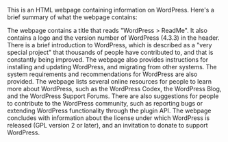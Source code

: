 This is an HTML webpage containing information on WordPress. Here's a brief summary of what the webpage contains:

The webpage contains a title that reads "WordPress > ReadMe".
It also contains a logo and the version number of WordPress (4.3.3) in the header.
There is a brief introduction to WordPress, which is described as a "very special project" that thousands of people have contributed to, and that is constantly being improved.
The webpage also provides instructions for installing and updating WordPress, and migrating from other systems.
The system requirements and recommendations for WordPress are also provided.
The webpage lists several online resources for people to learn more about WordPress, such as the WordPress Codex, the WordPress Blog, and the WordPress Support Forums.
There are also suggestions for people to contribute to the WordPress community, such as reporting bugs or extending WordPress functionality through the plugin API.
The webpage concludes with information about the license under which WordPress is released (GPL version 2 or later), and an invitation to donate to support WordPress.
